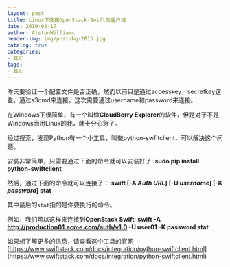 ```yaml
---
layout: post
title: Linux下连接OpenStack-Swift的客户端
date: 2019-02-17
author: AlstonWilliams
header-img: img/post-bg-2015.jpg
catalog: true
categories:
- 其它
tags:
- 其它
---
```

昨天要验证一个配置文件是否正确，然而以前只是通过accesskey，secretkey这些，通过s3cmd来连接。这次需要通过username和password来连接。

在Windows下很简单，有一个叫做**CloudBerry Explorer**的软件，但是对于不是Windows而用Linux的我，就十分心急了。

经过搜索，发现Python有一个小工具，叫做python-swfitclient，可以解决这个问题。

安装非常简单，只需要通过下面的命令就可以安装好了:
**sudo pip install python-swiftclient**

然后，通过下面的命令就可以连接了：
**swift [-A *Auth URL*] [-U *username*] [-K *password*] stat**

其中最后的`stat`指的是你要执行的命令。

例如，我们可以这样来连接到**OpenStack Swift**:
**swift -A http://production01.acme.com/auth/v1.0 -U user01 -K password stat**

如果想了解更多的信息，请查看这个工具的官网[https://www.swiftstack.com/docs/integration/python-swiftclient.html](https://www.swiftstack.com/docs/integration/python-swiftclient.html)
